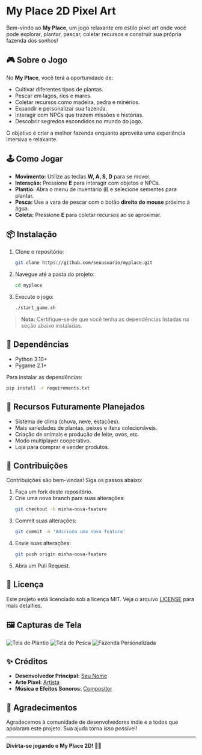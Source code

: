 # My Place 2D Pixel Art

Bem-vindo ao **My Place**, um jogo relaxante em estilo pixel art onde você pode explorar, plantar, pescar, coletar recursos e construir sua própria fazenda dos sonhos!

## 🎮 Sobre o Jogo

No **My Place**, você terá a oportunidade de:

- Cultivar diferentes tipos de plantas.
- Pescar em lagos, rios e mares.
- Coletar recursos como madeira, pedra e minérios.
- Expandir e personalizar sua fazenda.
- Interagir com NPCs que trazem missões e histórias.
- Descobrir segredos escondidos no mundo do jogo.

O objetivo é criar a melhor fazenda enquanto aproveita uma experiência imersiva e relaxante.

## 🕹️ Como Jogar

- **Movimento:** Utilize as teclas **W, A, S, D** para se mover.
- **Interação:** Pressione **E** para interagir com objetos e NPCs.
- **Plantio:** Abra o menu de inventário (**I**) e selecione sementes para plantar.
- **Pesca:** Use a vara de pescar com o botão **direito do mouse** próximo à água.
- **Coleta:** Pressione **E** para coletar recursos ao se aproximar.

## 📦 Instalação

1. Clone o repositório:
   ```bash
   git clone https://github.com/seuusuario/myplace.git
   ```
2. Navegue até a pasta do projeto:
   ```bash
   cd myplace
   ```
3. Execute o jogo:
   ```bash
   ./start_game.sh
   ```

> **Nota:** Certifique-se de que você tenha as dependências listadas na seção abaixo instaladas.

## 🔧 Dependências

- Python 3.10+
- Pygame 2.1+

Para instalar as dependências:
```bash
pip install -r requirements.txt
```

## 📖 Recursos Futuramente Planejados

- Sistema de clima (chuva, neve, estações).
- Mais variedades de plantas, peixes e itens colecionáveis.
- Criação de animais e produção de leite, ovos, etc.
- Modo multiplayer cooperativo.
- Loja para comprar e vender produtos.

## 🤝 Contribuições

Contribuições são bem-vindas! Siga os passos abaixo:

1. Faça um fork deste repositório.
2. Crie uma nova branch para suas alterações:
   ```bash
   git checkout -b minha-nova-feature
   ```
3. Commit suas alterações:
   ```bash
   git commit -m 'Adiciona uma nova feature'
   ```
4. Envie suas alterações:
   ```bash
   git push origin minha-nova-feature
   ```
5. Abra um Pull Request.

## 📜 Licença

Este projeto está licenciado sob a licença MIT. Veja o arquivo [LICENSE](LICENSE) para mais detalhes.

## 🖼️ Capturas de Tela

![Tela de Plantio](https://via.placeholder.com/800x600)
![Tela de Pesca](https://via.placeholder.com/800x600)
![Fazenda Personalizada](https://via.placeholder.com/800x600)

## ✨ Créditos

- **Desenvolvedor Principal:** [Seu Nome](https://github.com/Kydorpee)
- **Arte Pixel:** [Artista](https://www.pixilart.com)
- **Música e Efeitos Sonoros:** [Compositor]((https://www.epidemicsound.com/pt/))

## 🌟 Agradecimentos

Agradecemos à comunidade de desenvolvedores indie e a todos que apoiaram este projeto. Sua ajuda torna isso possível!

---

**Divirta-se jogando o My Place 2D! 🌾🎣**

